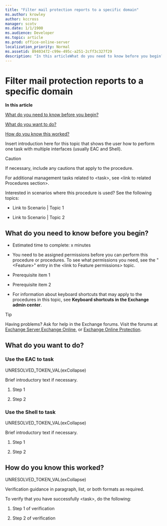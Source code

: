 ```yaml
---
title: "Filter mail protection reports to a specific domain"
ms.author: krowley
author: kccross
manager: scotv
ms.date: 1/1/1900
ms.audience: Developer
ms.topic: article
ms.prod: office-online-server
localization_priority: Normal
ms.assetid: 89403472-c99e-495c-a251-2cff3c327f29
description: "In this articleWhat do you need to know before you begin?What do you want to do?How do you know this worked?"
---
```


# Filter mail protection reports to a specific domain

 **In this article**
  
[What do you need to know before you begin?](#sectionSection0.md)
  
[What do you want to do?](#sectionSection1.md)
  
[How do you know this worked?](#sectionSection2.md)
  
Insert introduction here for this topic that shows the user how to perform one task with multiple interfaces (usually EAC and Shell). 
  
> [!CAUTION]
> If necessary, include any cautions that apply to the procedure. 
  
For additional management tasks related to \<task\>, see \<link to related Procedures section\>.
  
Interested in scenarios where this procedure is used? See the following topics: 
  
- Link to Scenario | Topic 1
    
- Link to Scenario | Topic 2
    
## What do you need to know before you begin?
<a name="sectionSection0"> </a>

- Estimated time to complete: x minutes
    
- You need to be assigned permissions before you can perform this procedure or procedures. To see what permissions you need, see the "\<Feature\>" entry in the \<link to Feature permissions\> topic. 
    
- Prerequisite item 1
    
- Prerequisite item 2
    
- For information about keyboard shortcuts that may apply to the procedures in this topic, see **Keyboard shortcuts in the Exchange admin center**.
    
> [!TIP]
> Having problems? Ask for help in the Exchange forums. Visit the forums at [Exchange Server](https://go.microsoft.com/fwlink/p/?linkId=60612),[Exchange Online](https://go.microsoft.com/fwlink/p/?linkId=267542), or [Exchange Online Protection](https://go.microsoft.com/fwlink/p/?linkId=285351). 
  
## What do you want to do?
<a name="sectionSection1"> </a>

### Use the EAC to task

UNRESOLVED_TOKEN_VAL(exCollapse)
  
Brief introductory text if necessary.
  
1. Step 1
    
2. Step 2
    
### Use the Shell to task

UNRESOLVED_TOKEN_VAL(exCollapse)
  
Brief introductory text if necessary.
  
1. Step 1
    
2. Step 2
    
## How do you know this worked?
<a name="sectionSection2"> </a>

UNRESOLVED_TOKEN_VAL(exCollapse)
  
Verification guidance in paragraph, list, or both formats as required.
  
To verify that you have successfully \<task\>, do the following:
  
1. Step 1 of verification
    
2. Step 2 of verification
    

